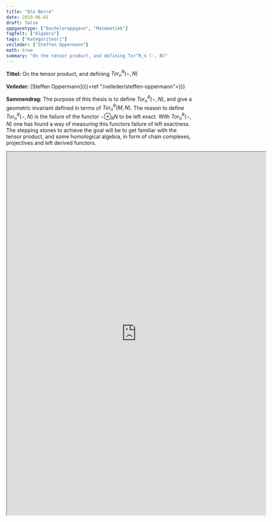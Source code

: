```yaml
---
title: "Ole Berre"
date: 2019-06-01
draft: false
oppgavetype: ["Bacheloroppgave", "Matematikk"]
fagfelt: ["Algebra"]
tags: ["Kategoriteori"]
veileder: ["Steffen Oppermann"]
math: true
summary: "On the tensor product, and defining Tor^R_n (-, N)"
---
```


**Tittel:** On the tensor product, and defining $Tor^R_n (-, N)$

**Veileder:** [Steffen Oppermann]({{<ref "/veileder/steffen-oppermann">}})

**Sammendrag:** The purpose of this thesis is to define $Tor^R_n (-, N)$, and give a geometric invariant defined in terms of $Tor^R_n (M, N)$. The reason to define $Tor^R_n (-, N)$ is the failure of the functor $- \otimes_R N$ to be left exact. With $Tor^R_n (-, N)$ one has found a way of measuring this functors failure of left exactness. The stepping stones to achieve the goal will be to get familiar with the tensor product, and some homological algebra, in form of chain complexes, projectives and left derived functors.


<iframe src="https://drive.google.com/file/d/10JkmmvpyjDWeug6mLEAVnhXuuPoVNeM8/preview" width="700" height="980" allow="autoplay"></iframe>

